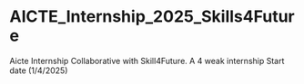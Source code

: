 # AICTE_Internship_2025_Skills4Future
Aicte Internship Collaborative with Skill4Future. A 4 weak internship Start date (1/4/2025)
